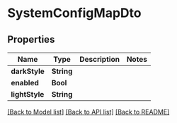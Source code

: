 # SystemConfigMapDto

## Properties
Name | Type | Description | Notes
------------ | ------------- | ------------- | -------------
**darkStyle** | **String** |  | 
**enabled** | **Bool** |  | 
**lightStyle** | **String** |  | 

[[Back to Model list]](../README.md#documentation-for-models) [[Back to API list]](../README.md#documentation-for-api-endpoints) [[Back to README]](../README.md)


